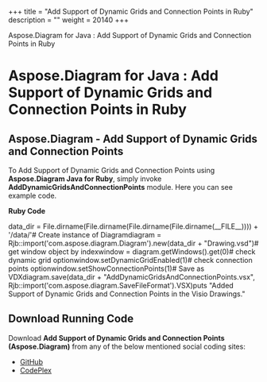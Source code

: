 +++
title = "Add Support of Dynamic Grids and Connection Points in Ruby" 
description = "" 
weight = 20140 
+++

Aspose.Diagram for Java : Add Support of Dynamic Grids and Connection Points in Ruby  

# Aspose.Diagram for Java : Add Support of Dynamic Grids and Connection Points in Ruby


## Aspose.Diagram - Add Support of Dynamic Grids and Connection Points

To Add Support of Dynamic Grids and Connection Points using **Aspose.Diagram Java for Ruby**, simply invoke **AddDynamicGridsAndConnectionPoints** module. Here you can see example code.

**Ruby Code**

data\_dir = File.dirname(File.dirname(File.dirname(File.dirname(\_\_FILE\_\_)))) + '/data/'# Create instance of Diagramdiagram = Rjb::import('com.aspose.diagram.Diagram').new(data\_dir + "Drawing.vsd")# get window object by indexwindow = diagram.getWindows().get(0)# check dynamic grid optionwindow.setDynamicGridEnabled(1)# check connection points optionwindow.setShowConnectionPoints(1)# Save as VDXdiagram.save(data\_dir + "AddDynamicGridsAndConnectionPoints.vsx", Rjb::import('com.aspose.diagram.SaveFileFormat').VSX)puts "Added Support of Dynamic Grids and Connection Points in the Visio Drawings."

## Download Running Code

Download **Add Support of Dynamic Grids and Connection Points (Aspose.Diagram)** from any of the below mentioned social coding sites:

*   [GitHub](https://github.com/asposediagram/Aspose.Diagram-for-Java/blob/master/Plugins/Aspose_Diagram_Java_for_Ruby/lib/asposediagramjava/WindowElements/adddynamicgridsandconnectionpoints.rb)
*   [CodePlex](https://asposediagramjavaruby.codeplex.com/SourceControl/latest#lib/asposediagramjava/WindowElements/adddynamicgridsandconnectionpoints.rb)

